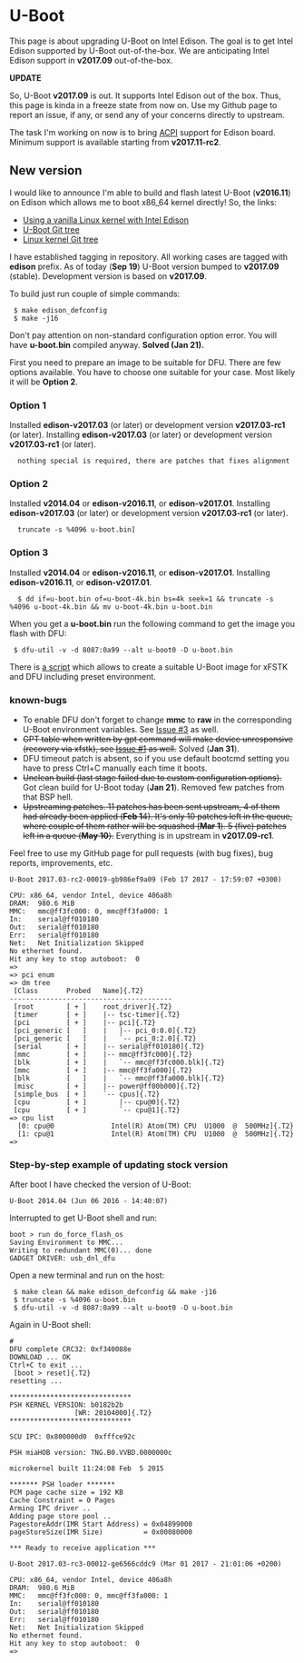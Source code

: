 # U-Boot

This page is about upgrading U-Boot on Intel Edison. The goal is to get Intel Edison supported by U-Boot out-of-the-box. We are anticipating Intel Edison support in **v2017.09** out-of-the-box.


**UPDATE**

So, U-Boot **v2017.09** is out. It supports Intel Edison out of the box. Thus, this page is kinda in a freeze state from now on. Use my Github page to report an issue, if any, or send any of your concerns directly to upstream.

The task I'm working on now is to bring [ACPI](acpi) support for Edison board. Minimum support is available starting from **v2017.11-rc2**.

## New version

I would like to announce I'm able to build and flash latest U-Boot (**v2016.11**) on Edison which allows me to boot x86_64 kernel directly! So, the links:

  * [Using a vanilla Linux kernel with Intel Edison](vanilla)
  * [U-Boot Git tree](https://github.com/andy-shev/u-boot/tree/edison)
  * [Linux kernel Git tree](https://github.com/andy-shev/linux/tree/eds)

I have established tagging in repository. All working cases are tagged with **edison** prefix. As of today (**Sep 19**) U-Boot version bumped to **v2017.09** (stable). Development version is based on **v2017.09**.

To build just run couple of simple commands:
```
 $ make edison_defconfig
 $ make -j16
```
Don't pay attention on non-standard configuration option error. You will have **u-boot.bin** compiled anyway. **Solved (Jan 21).**

First you need to prepare an image to be suitable for DFU. There are few options available. You have to choose one suitable for your case. Most likely it will be **Option 2**.

### Option 1

Installed **edison-v2017.03** (or later) or development version **v2017.03-rc1** (or later). Installing **edison-v2017.03** (or later) or development version **v2017.03-rc1** (or later).

```
  nothing special is required, there are patches that fixes alignment
```

### Option 2

Installed **v2014.04** or **edison-v2016.11**, or **edison-v2017.01**. Installing **edison-v2017.03** (or later) or
development version **v2017.03-rc1** (or later).

```
  truncate -s %4096 u-boot.bin]
```

### Option 3

Installed **v2014.04** or **edison-v2016.11**, or **edison-v2017.01**. Installing **edison-v2016.11**, or **edison-v2017.01**.

```
  $ dd if=u-boot.bin of=u-boot-4k.bin bs=4k seek=1 && truncate -s %4096 u-boot-4k.bin && mv u-boot-4k.bin u-boot.bin
```

When you get a **u-boot.bin** run the following command to get the image you flash with DFU:


```
 $ dfu-util -v -d 8087:0a99 --alt u-boot0 -D u-boot.bin
```

There is [a script](https://gist.github.com/andy-shev/2c388310f2773ead647d9c1a3f1c813f) which allows to create a suitable U-Boot image for xFSTK and DFU including preset environment.

### known-bugs
  * To enable DFU don't forget to change **mmc** to **raw** in the corresponding U-Boot environment variables. See [Issue
    #3](https://github.com/01org/edison-u-boot/issues/3) as well.
  * ~~GPT table when written by gpt command will make device unresponsive (recovery via xfstk), see [Issue #1](https://github.com/andy-shev/u-boot/issues/1) as well.~~ Solved (**Jan 31**).
  * DFU timeout patch is absent, so if you use default bootcmd setting you have to press Ctrl+C manually each time it boots.
  * ~~Unclean build (last stage failed due to custom configuration options).~~ Got clean build for U-Boot today (**Jan 21**). Removed few patches from that BSP hell.
  * ~~Upstreaming patches. 11 patches has been sent upstream, 4 of them had already been applied (**Feb 1**4). It's only 10 patches left in the queue, where couple of them rather will be squashed (**Mar 1**). 5 (five) patches left in a queue (**May 10**).~~ Everything is in upstream in **v2017.09-rc1**.

Feel free to use my GitHub page for pull requests (with bug fixes), bug reports, improvements, etc.

```
U-Boot 2017.03-rc2-00019-gb986ef9a09 (Feb 17 2017 - 17:59:07 +0300)

CPU: x86_64, vendor Intel, device 406a8h
DRAM:  980.6 MiB
MMC:   mmc@ff3fc000: 0, mmc@ff3fa000: 1
In:    serial@ff010180
Out:   serial@ff010180
Err:   serial@ff010180
Net:   Net Initialization Skipped
No ethernet found.
Hit any key to stop autoboot:  0
=>
=> pci enum
=> dm tree
 [Class       Probed   Name]{.T2}
----------------------------------------
 [root        [ + ]    root_driver]{.T2}
 [timer       [ + ]    |-- tsc-timer]{.T2}
 [pci         [ + ]    |-- pci]{.T2}
 [pci_generic [   ]    |   |-- pci_0:0.0]{.T2}
 [pci_generic [   ]    |   `-- pci_0:2.0]{.T2}
 [serial      [ + ]    |-- serial@ff010180]{.T2}
 [mmc         [ + ]    |-- mmc@ff3fc000]{.T2}
 [blk         [ + ]    |   `-- mmc@ff3fc000.blk]{.T2}
 [mmc         [ + ]    |-- mmc@ff3fa000]{.T2}
 [blk         [   ]    |   `-- mmc@ff3fa000.blk]{.T2}
 [misc        [ + ]    |-- power@ff00b000]{.T2}
 [simple_bus  [ + ]    `-- cpus]{.T2}
 [cpu         [ + ]        |-- cpu@0]{.T2}
 [cpu         [ + ]        `-- cpu@1]{.T2}
=> cpu list
  [0: cpu@0              Intel(R) Atom(TM) CPU  U1000  @  500MHz]{.T2}
  [1: cpu@1              Intel(R) Atom(TM) CPU  U1000  @  500MHz]{.T2}
=>
```

### Step-by-step example of updating stock version

After boot I have checked the version of U-Boot:

```
U-Boot 2014.04 (Jun 06 2016 - 14:40:07)
```

Interrupted to get U-Boot shell and run:

```
boot > run do_force_flash_os
Saving Environment to MMC...
Writing to redundant MMC(0)... done
GADGET DRIVER: usb_dnl_dfu
```

Open a new terminal and run on the host:

```
 $ make clean && make edison_defconfig && make -j16
 $ truncate -s %4096 u-boot.bin
 $ dfu-util -v -d 8087:0a99 --alt u-boot0 -D u-boot.bin
```

Again in U-Boot shell:

```
#
DFU complete CRC32: 0xf340088e
DOWNLOAD ... OK
Ctrl+C to exit ...
 [boot > reset]{.T2}
resetting ...

******************************
PSH KERNEL VERSION: b0182b2b
                [WR: 20104000]{.T2}
******************************

SCU IPC: 0x800000d0  0xfffce92c

PSH miaHOB version: TNG.B0.VVBD.0000000c

microkernel built 11:24:08 Feb  5 2015

******* PSH loader *******
PCM page cache size = 192 KB
Cache Constraint = 0 Pages
Arming IPC driver ..
Adding page store pool ..
PagestoreAddr(IMR Start Address) = 0x04899000
pageStoreSize(IMR Size)          = 0x00080000

*** Ready to receive application ***

U-Boot 2017.03-rc3-00012-ge6566cddc9 (Mar 01 2017 - 21:01:06 +0200)

CPU: x86_64, vendor Intel, device 406a8h
DRAM:  980.6 MiB
MMC:   mmc@ff3fc000: 0, mmc@ff3fa000: 1
In:    serial@ff010180
Out:   serial@ff010180
Err:   serial@ff010180
Net:   Net Initialization Skipped
No ethernet found.
Hit any key to stop autoboot:  0
=>
```
